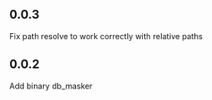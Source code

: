 ## 0.0.3

  Fix path resolve to work correctly with relative paths

## 0.0.2

  Add binary db_masker